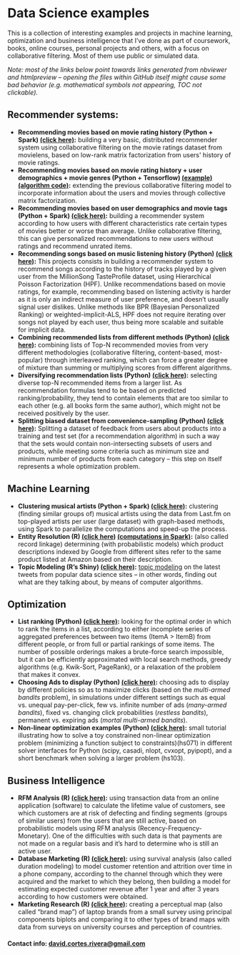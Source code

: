 # Data Science examples

This is a collection of interesting examples and projects in machine learning, optimization and business intelligence that I’ve done as part of coursework, books, online courses, personal projects and others, with a focus on collaborative filtering. Most of them use public or simulated data.

_Note: most of the links below point towards links generated from nbviewer and htmlpreview – opening the files within GitHub itself might cause some bad behavior (e.g. mathematical symbols not appearing, TOC not clickable)._

## Recommender systems:
* **Recommending movies based on movie rating history (Python + Spark) [(click here)](https://github.com/david-cortes/datascienceprojects/blob/master/machine_learning/recommender_system.ipynb):** building a very basic, distributed recommender system using collaborative filtering on the movie ratings dataset from movielens, based on low-rank matrix factorization from users' history of movie ratings.
* **Recommending movies based on movie rating history + user demographics + movie genres (Python + Tensorflow) [(example)](http://nbviewer.jupyter.org/github/david-cortes/cmfrec/blob/master/example/cmfrec_movielens_sideinfo.ipynb) [(algorithm code)](https://github.com/david-cortes/cmfrec/blob/master/cmfrec/__init__.py):** extending the previous collaborative filtering model to incorporate information about the users and movies through collective matrix factorization.
* **Recommending movies based on user demographics and movie tags (Python + Spark) [(click here)](http://nbviewer.ipython.org/github/david-cortes/datascienceprojects/blob/master/machine_learning/recommender_system_w_coldstart.ipynb):** building a recommender system according to how users with different characteristics rate certain types of movies better or worse than average. Unlike collaborative filtering, this can give personalized recommendations to new users without ratings and recommend unrated items.
* **Recommending songs based on music listening history (Python) [(click here)](http://nbviewer.ipython.org/github/david-cortes/datascienceprojects/blob/master/machine_learning/hierarchical_poisson_factorization.ipynb):** This projects consists in building a recommender system to recommend songs according to the history of tracks played by a given user from the MillionSong TasteProfile dataset, using Hierarchical Poisson Factorization (HPF). Unlike recommendations based on movie ratings, for example, recommending based on listening activity is harder as it is only an indirect measure of user preference, and doesn’t usually signal user dislikes. Unlike methods like BPR (Bayesian Personalized Ranking) or weighted-implicit-ALS, HPF does not require iterating over songs not played by each user, thus being more scalable and suitable for implicit data.
* **Combining recommended lists from different methods (Python) [(click here)](http://nbviewer.ipython.org/github/david-cortes/datascienceprojects/blob/master/machine_learning/interleaved_rec.ipynb):** combining lists of Top-N recommended movies from very different methodologies (collaborative filtering, content-based, most-popular) through interleaved ranking, which can force a greater degree of mixture than summing or multiplying scores from different algorithms.
* **Diversifying recommendation lists (Python) [(click here)](http://nbviewer.ipython.org/github/david-cortes/datascienceprojects/blob/master/machine_learning/topic_diversification.ipynb):** selecting diverse top-N recommended items from a larger list. As recommendation formulas tend to be based on predicted ranking/probability, they tend to contain elements that are too similar to each other (e.g. all books form the same author), which might not be received positively by the user.
* **Splitting biased dataset from convenience-sampling (Python) [(click here)](http://nbviewer.ipython.org/github/david-cortes/datascienceprojects/blob/master/optimization/dataset_splitting.ipynb):** Splitting a dataset of feedback from users about products into a training and test set (for a recommendation algorithm) in such a way that the sets would contain non-intersecting subsets of users and products, while meeting some criteria such as minimum size and minimum number of products from each category – this step on itself represents a whole optimization problem.


## Machine Learning
* **Clustering musical artists (Python + Spark) [(click here)](http://nbviewer.ipython.org/github/david-cortes/datascienceprojects/blob/master/machine_learning/clustering_fm_artists.ipynb):** clustering (finding similar groups of) musical artists using the data from Last.fm on top-played artists per user (large dataset) with graph-based methods, using Spark to parallelize the computations and speed-up the process.
* **Entity Resolution (R) [(click here)](http://htmlpreview.github.io/?https://github.com/david-cortes/datascienceprojects/blob/master/machine_learning/entity_resolution.html) [(computations in Spark)](https://github.com/david-cortes/datascienceprojects/blob/master/machine_learning/heavy_computations.ipynb):** (also called record linkage) determining (with probabilistic models) which product descriptions indexed by Google from different sites refer to the same product listed at Amazon based on their description.
* **Topic Modeling (R’s Shiny) [(click here)](https://david-cortes.shinyapps.io/textmining):** [topic modeling](https://en.wikipedia.org/wiki/Topic_model) on the latest tweets from popular data science sites – in other words, finding out what are they talking about, by means of computer algorithms.


## Optimization
* **List ranking (Python) [(click here)](http://nbviewer.ipython.org/github/david-cortes/datascienceprojects/blob/master/optimization/list_optimization.ipynb):** looking for the optimal order in which to rank the items in a list, according to either incomplete series of aggregated preferences between two items (ItemA > ItemB) from different people, or from full or partial rankings of some items. The number of possible orderings makes a brute-force search impossible, but it can be efficiently approximated with local search methods, greedy algorithms (e.g. Kwik-Sort, PageRank), or a relaxation of the problem that makes it convex.
* **Choosing Ads to display (Python) [(click here)](http://nbviewer.ipython.org/github/david-cortes/datascienceprojects/blob/master/optimization/ranking_ads_multiarmed_bandits.ipynb):** choosing ads to display by different policies so as to maximize clicks (based on the _multi-armed bandits_ problem), in simulations under different settings such as equal vs. unequal pay-per-click, few vs. infinite number of ads (_many-armed bandits_), fixed vs. changing click probabilities (_restless bandits_), permanent vs. expiring ads (_mortal multi-armed bandits_).
* **Non-linear optimization examples (Python) [(click here)](http://nbviewer.ipython.org/github/david-cortes/datascienceprojects/blob/master/optimization/nonlinearopt.ipynb):** small tutorial illustrating how to solve a toy constrained non-linear optimization problem (minimizing a function subject to constraints)(hs071) in different solver interfaces for Python (scipy, casadi, nlopt, cvxopt, pyipopt), and a short benchmark when solving a larger problem (hs103).


## Business Intelligence
* **RFM Analysis (R) [(click here)](http://htmlpreview.github.io/?https://github.com/david-cortes/datascienceprojects/blob/master/business_intelligence/rfm.html):** using transaction data from an online application (software) to calculate the lifetime value of customers, see which customers are at risk of defecting and finding segments (groups of similar users) from the users that are still active, based on probabilistic models using RFM analysis (Recency-Frequency-Monetary). One of the difficulties with such data is that payments are not made on a regular basis and it’s hard to determine who is still an active user.
* **Database Marketing (R) [(click here)](http://htmlpreview.github.io/?https://github.com/david-cortes/datascienceprojects/blob/master/business_intelligence/database_marketing.html):** using survival analysis (also called duration modeling) to model customer retention and attrition over time in a phone company, according to the channel through which they were acquired and the market to which they belong, then building a model for estimating expected customer revenue after 1 year and after 3 years according to how customers were obtained.
* **Marketing Research (R) [(click here)](http://htmlpreview.github.io/?https://github.com/david-cortes/datascienceprojects/blob/master/business_intelligence/perceptual_map.html):** creating a perceptual map (also called “brand map”) of laptop brands from a small survey using principal components biplots and comparing it to other types of brand maps with data from surveys on university courses and perception of countries.


#### Contact info: david.cortes.rivera@gmail.com
